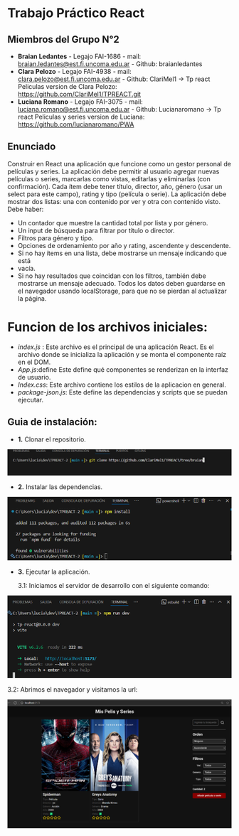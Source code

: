 # Trabajo Práctico React

## Miembros del Grupo N°2
- **Braian Ledantes** - Legajo FAI-1686 - mail: braian.ledantes@est.fi.uncoma.edu.ar - Github: braianledantes
- **Clara Pelozo** - Legajo FAI-4938 - mail: clara.pelozo@est.fi.uncoma.edu.ar - Github: ClariMel1
  -> Tp react Peliculas version de Clara Pelozo: https://github.com/ClariMel1/TPREACT.git
- **Luciana Romano** - Legajo FAI-3075 - mail: luciana.romano@est.fi.uncoma.edu.ar - Github: Lucianaromano
  -> Tp react Peliculas y series version de Luciana: https://github.com/lucianaromano/PWA

## Enunciado
Construir en React una aplicación que funcione como un gestor personal de películas y 
series. 
La aplicación debe permitir al usuario agregar nuevas películas o series, marcarlas como 
vistas, editarlas y eliminarlas (con confirmación). 
Cada ítem debe tener título, director, año, género (usar un select para este campo), rating y 
tipo (película o serie). 
La aplicación debe mostrar dos listas: una con contenido por ver y otra con contenido visto. 
Debe haber:
- Un contador que muestre la cantidad total por lista y por género. 
- Un input de búsqueda para filtrar por título o director. 
- Filtros para género y tipo. 
- Opciones de ordenamiento por año y rating, ascendente y descendente. 
- Si no hay ítems en una lista, debe mostrarse un mensaje indicando que está 
- vacía.  
- Si no hay resultados que coincidan con los filtros, también debe mostrarse un 
mensaje adecuado. 
Todos los datos deben guardarse en el navegador usando localStorage, para que no se 
pierdan al actualizar la página. 

 # Funcion de los archivos iniciales:
 - *index.js* : Este archivo es el principal de una aplicación React. Es el archivo donde se inicializa la aplicación y se monta el componente raíz en el DOM.
 - *App.js*:define Este define qué componentes se renderizan en la interfaz de usuario.
 - *Index.css*: Este archivo contiene los estilos de la aplicacion en general.
 - *package-json.js*: Este define las dependencias y scripts que se puedan ejecutar.

## Guia de instalación:
- **1.** Clonar el repositorio.

![ClonarRepo](https://github.com/braianledantes/tp-react-peliculas/blob/main/src/imagenes/clonar%20repo.png)


- **2.** Instalar las dependencias.
  
![Instalar](https://github.com/braianledantes/tp-react-peliculas/blob/main/src/imagenes/install.png)

- **3.** Ejecutar la aplicación.
  
  3.1: Iniciamos el servidor de desarrollo con el siguiente comando:
  
![Correr](https://github.com/braianledantes/tp-react-peliculas/blob/main/src/imagenes/run%20dev.png)


  3.2: Abrimos el navegador y visitamos la url: 
  
![Abrir](https://github.com/braianledantes/tp-react-peliculas/blob/main/src/imagenes/webBraian.png)

